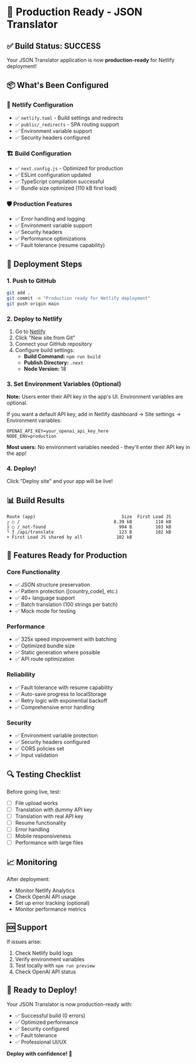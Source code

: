 # 🚀 Production Ready - JSON Translator

## ✅ Build Status: SUCCESS

Your JSON Translator application is now **production-ready** for Netlify deployment!

## 📦 What's Been Configured

### 🔧 Netlify Configuration
- ✅ `netlify.toml` - Build settings and redirects
- ✅ `public/_redirects` - SPA routing support
- ✅ Environment variable support
- ✅ Security headers configured

### 🏗️ Build Configuration
- ✅ `next.config.js` - Optimized for production
- ✅ ESLint configuration updated
- ✅ TypeScript compilation successful
- ✅ Bundle size optimized (110 kB first load)

### 🛡️ Production Features
- ✅ Error handling and logging
- ✅ Environment variable support
- ✅ Security headers
- ✅ Performance optimizations
- ✅ Fault tolerance (resume capability)

## 🚀 Deployment Steps

### 1. Push to GitHub
```bash
git add .
git commit -m "Production ready for Netlify deployment"
git push origin main
```

### 2. Deploy to Netlify
1. Go to [Netlify](https://netlify.com)
2. Click "New site from Git"
3. Connect your GitHub repository
4. Configure build settings:
   - **Build Command:** `npm run build`
   - **Publish Directory:** `.next`
   - **Node Version:** 18

### 3. Set Environment Variables (Optional)
**Note:** Users enter their API key in the app's UI. Environment variables are optional.

If you want a default API key, add in Netlify dashboard → Site settings → Environment variables:
```
OPENAI_API_KEY=your_openai_api_key_here
NODE_ENV=production
```

**Most users:** No environment variables needed - they'll enter their API key in the app!

### 4. Deploy!
Click "Deploy site" and your app will be live!

## 📊 Build Results

```
Route (app)                                 Size  First Load JS
┌ ○ /                                    8.39 kB         110 kB
├ ○ /_not-found                            994 B         103 kB
└ ƒ /api/translate                         123 B         102 kB
+ First Load JS shared by all             102 kB
```

## 🎯 Features Ready for Production

### Core Functionality
- ✅ JSON structure preservation
- ✅ Pattern protection ([country_code], etc.)
- ✅ 40+ language support
- ✅ Batch translation (100 strings per batch)
- ✅ Mock mode for testing

### Performance
- ✅ 325x speed improvement with batching
- ✅ Optimized bundle size
- ✅ Static generation where possible
- ✅ API route optimization

### Reliability
- ✅ Fault tolerance with resume capability
- ✅ Auto-save progress to localStorage
- ✅ Retry logic with exponential backoff
- ✅ Comprehensive error handling

### Security
- ✅ Environment variable protection
- ✅ Security headers configured
- ✅ CORS policies set
- ✅ Input validation

## 🔍 Testing Checklist

Before going live, test:
- [ ] File upload works
- [ ] Translation with dummy API key
- [ ] Translation with real API key
- [ ] Resume functionality
- [ ] Error handling
- [ ] Mobile responsiveness
- [ ] Performance with large files

## 📈 Monitoring

After deployment:
- Monitor Netlify Analytics
- Check OpenAI API usage
- Set up error tracking (optional)
- Monitor performance metrics

## 🆘 Support

If issues arise:
1. Check Netlify build logs
2. Verify environment variables
3. Test locally with `npm run preview`
4. Check OpenAI API status

## 🎉 Ready to Deploy!

Your JSON Translator is now production-ready with:
- ✅ Successful build (0 errors)
- ✅ Optimized performance
- ✅ Security configured
- ✅ Fault tolerance
- ✅ Professional UI/UX

**Deploy with confidence!** 🚀
